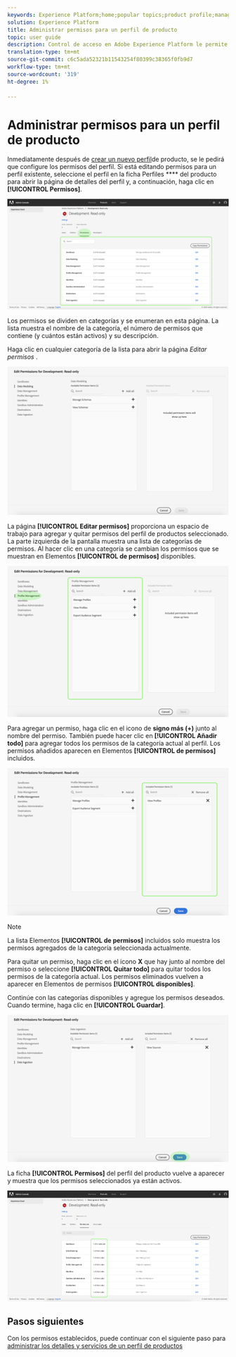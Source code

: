```yaml
---
keywords: Experience Platform;home;popular topics;product profile;manage permissions
solution: Experience Platform
title: Administrar permisos para un perfil de producto
topic: user guide
description: Control de acceso en Adobe Experience Platform le permite administrar funciones y permisos para diversas funciones de la plataforma mediante Adobe Admin Console. Este documento sirve como guía para administrar los permisos de un perfil de productos para Platform.
translation-type: tm+mt
source-git-commit: c6c5ada52321b11543254f80399c38365f0fb9d7
workflow-type: tm+mt
source-wordcount: '319'
ht-degree: 1%

---
```



# Administrar permisos para un perfil de producto

Inmediatamente después de [crear un nuevo perfil](#create-a-new-product-profile)de producto, se le pedirá que configure los permisos del perfil. Si está editando permisos para un perfil existente, seleccione el perfil en la ficha Perfiles **** del producto para abrir la página de detalles del perfil y, a continuación, haga clic en **[!UICONTROL Permisos]**.

![perfil-permissions](../images/profile-permissions.png)

Los permisos se dividen en categorías y se enumeran en esta página. La lista muestra el nombre de la categoría, el número de permisos que contiene (y cuántos están activos) y su descripción.

Haga clic en cualquier categoría de la lista para abrir la página *Editar permisos* .

![edit-permissions](../images/edit-permissions.png)

La página **[!UICONTROL Editar permisos]** proporciona un espacio de trabajo para agregar y quitar permisos del perfil de productos seleccionado. La parte izquierda de la pantalla muestra una lista de categorías de permisos. Al hacer clic en una categoría se cambian los permisos que se muestran en Elementos **[!UICONTROL de permisos]** disponibles.

![change-permissions-categoría](../images/change-permissions-category.png)

Para agregar un permiso, haga clic en el icono de **signo más (+)** junto al nombre del permiso. También puede hacer clic en **[!UICONTROL Añadir todo]** para agregar todos los permisos de la categoría actual al perfil. Los permisos añadidos aparecen en Elementos **[!UICONTROL de permisos]** incluidos.

![add-permissions](../images/add-permissions.png)

>[!NOTE]
>
>La lista Elementos **[!UICONTROL de permisos]** incluidos solo muestra los permisos agregados de la categoría seleccionada actualmente.

Para quitar un permiso, haga clic en el icono **X** que hay junto al nombre del permiso o seleccione **[!UICONTROL Quitar todo]** para quitar todos los permisos de la categoría actual. Los permisos eliminados vuelven a aparecer en Elementos de permisos **[!UICONTROL disponibles]**.

Continúe con las categorías disponibles y agregue los permisos deseados. Cuando termine, haga clic en **[!UICONTROL Guardar]**.

![permissions-end](../images/permissions-finish.png)

La ficha **[!UICONTROL Permisos]** del perfil del producto vuelve a aparecer y muestra que los permisos seleccionados ya están activos.

![added-permissions](../images/added-permissions.png)

## Pasos siguientes

Con los permisos establecidos, puede continuar con el siguiente paso para [administrar los detalles y servicios de un perfil de productos](details-and-services.md)